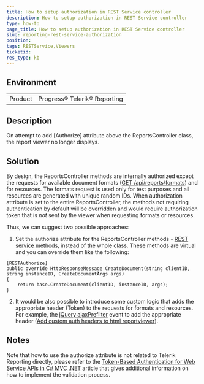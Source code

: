 ```yaml
---
title: How to setup authorization in REST Service controller
description: How to setup authorization in REST Service controller
type: how-to
page_title: How to setup authorization in REST Service controller
slug: reporting-rest-service-authorization
position: 
tags: RESTService,Viewers
ticketid:
res_type: kb
---
```


## Environment
<table>
	<tr>
		<td>Product</td>
		<td>Progress® Telerik® Reporting</td>
	</tr>
</table>


## Description
On attempt to add [Authorize] attribute above the ReportsController class, the report viewer no longer displays.

## Solution
By design, the ReportsController methods are internally authorized except the requests for available document formats ([GET /api/reports/formats](../telerik-reporting-rest-general-api-get-document-formats)) and for resources. The formats request is used only for test purposes and all resources are generated with unique random IDs.
When authorization attribute is set to the entire ReportsController, the methods not requiring authentication by default will be overridden and would require authorization token that is *not* sent by the viewer when requesting formats or resources.

Thus, we can suggest two possible approaches:
1. Set the authorize attribute for the ReportsController methods - [REST service methods](../telerik-reporting-rest-api), instead of the whole class. These methods are virtual and you can override them like the following:

```CSharp
[RESTAuthorize]
public override HttpResponseMessage CreateDocument(string clientID, string instanceID, CreateDocumentArgs args)
{
    return base.CreateDocument(clientID, instanceID, args);
}
```

2. It would be also possible to introduce some custom logic that adds the appropriate header (Token) to the requests for formats and resources. For example, the [jQuery ajaxPrefilter](http://api.jquery.com/jquery.ajaxprefilter/) event to add the appropriate header ([Add custom auth headers to html reportviewer](https://www.telerik.com/forums/add-custom-auth-headers-to-html-reportviewer-0aafdd471455)).


## Notes
Note that how to use the authorize attribute is not related to Telerik Reporting directly, please refer to the [Token-Based Authentication for Web Service APIs in C# MVC .NET](http://www.primaryobjects.com/2015/05/08/token-based-authentication-for-web-service-apis-in-c-mvc-net/) article that gives additional information on how to implement the validation process.
